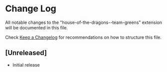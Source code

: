 # Change Log

All notable changes to the "house-of-the-dragons--team-greens" extension will be documented in this file.

Check [Keep a Changelog](http://keepachangelog.com/) for recommendations on how to structure this file.

## [Unreleased]

- Initial release
